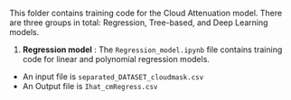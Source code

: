 This folder contains training code for the Cloud Attenuation model. There are three groups in total: Regression, Tree-based, and Deep Learning models.  
1. **Regression model** : The <code>Regression_model.ipynb</code> file contains training code for linear and polynomial regression models.  
  - An input file is <code>separated_DATASET_cloudmask.csv</code>
  - An Output file is <code>Ihat_cmRegress.csv</code>

